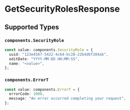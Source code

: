 # GetSecurityRolesResponse


## Supported Types

### `components.SecurityRole`

```typescript
const value: components.SecurityRole = {
  uuid: "123e4567-5422-4c64-bc28-22b4d6f284ab",
  editDate: "YYYY-MM-DD HH:MM:SS",
  name: "<value>",
};
```

### `components.ErrorT`

```typescript
const value: components.ErrorT = {
  errorCode: 1000,
  message: "An error occurred completing your request",
};
```

